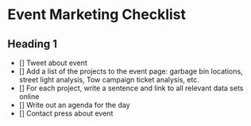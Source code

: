 # Event Marketing Checklist

## Heading 1 
- [] Tweet about event
- [] Add a list of the projects to the event page: garbage bin locations, street light analysis, Tow campaign ticket analysis, etc.
- [] For each project, write a sentence and link to all relevant data sets online
- [] Write out an agenda for the day
- [] Contact press about event








